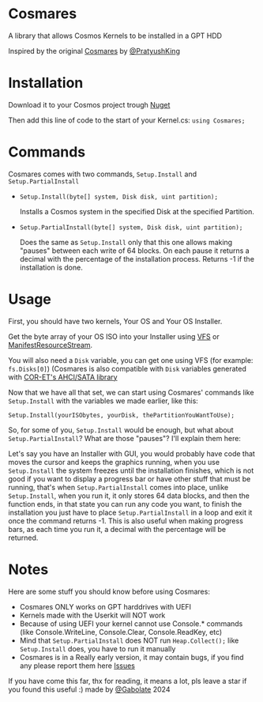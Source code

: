 # Cosmares
A library that allows Cosmos Kernels to be installed in a GPT HDD

Inspired by the original [Cosmares](https://github.com/PratyushKing/Cosmares) by [@PratyushKing](https://github.com/PratyushKing)



# Installation

Download it to your Cosmos project trough [Nuget](https://www.nuget.org/packages/Cosmares)

Then add this line of code to the start of your Kernel.cs:
``using Cosmares;``


# Commands

Cosmares comes with two commands, ``Setup.Install`` and ``Setup.PartialInstall``





- ``Setup.Install(byte[] system, Disk disk, uint partition);``

  Installs a Cosmos system in the specified Disk at the specified Partition.



- ``Setup.PartialInstall(byte[] system, Disk disk, uint partition);``

  Does the same as ``Setup.Install`` only that this one allows making "pauses" between each write of 64 blocks.
  On each pause it returns a decimal with the percentage of the installation process. Returns -1 if the installation is done.

# Usage

First, you should have two kernels, Your OS and Your OS Installer.

Get the byte array of your OS ISO into your Installer using [VFS](https://github.com/CosmosOS/Cosmos/blob/master/Docs/articles/Kernel/VFS.md) or [ManifestResourceStream](https://github.com/CosmosOS/Cosmos/blob/master/Docs/articles/Kernel/ManifestResouceStream.md).

You will also need a ``Disk`` variable, you can get one using VFS (for example: ``fs.Disks[0]``) (Cosmares is also compatible with ``Disk`` variables generated with [COR-ET's AHCI/SATA library](https://github.com/COR-ET/CORNEL_AHCI_INIT)

Now that we have all that set, we can start using Cosmares' commands like ``Setup.Install`` with the variables we made earlier, like this:

``Setup.Install(yourISObytes, yourDisk, thePartitionYouWantToUse);``


So, for some of you, ``Setup.Install`` would be enough, but what about ``Setup.PartialInstall``? What are those "pauses"?
I'll explain them here:

Let's say you have an Installer with GUI, you would probably have code that moves the cursor and keeps the graphics running, when you use ``Setup.Install`` the system freezes until the installation finishes, which is not good if you want to display a progress bar or have other stuff that must be running, that's when ``Setup.PartialInstall`` comes into place, unlike ``Setup.Install``, when you run it, it only stores 64 data blocks, and then the function ends, in that state you can run any code you want, to finish the installation you just have to place ``Setup.PartialInstall`` in a loop and exit it once the command returns -1. This is also useful when making progress bars, as each time you run it, a decimal with the percentage will be returned.


# Notes
Here are some stuff you should know before using Cosmares:

- Cosmares ONLY works on GPT harddrives with UEFI
- Kernels made with the Userkit will NOT work
- Because of using UEFI your kernel cannot use Console.* commands (like Console.WriteLine, Console.Clear, Console.ReadKey, etc)
- Mind that ``Setup.PartialInstall`` does NOT run ``Heap.Collect();`` like ``Setup.Install`` does, you have to run it manually
- Cosmares is in a Really early version, it may contain bugs, if you find any please report them here [Issues](https://github.com/Gabolate/Cosmares/issues)


If you have come this far, thx for reading, it means a lot, pls leave a star if you found this useful :)  made by [@Gabolate](https://github.com/Gabolate) 2024
